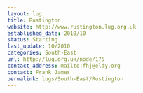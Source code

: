 ```yaml
---
layout: lug
title: Rustington
website: http://www.rustington.lug.org.uk
established_date: 2010/10
status: Starting
last_update: 10/2010
categories: South-East
url: http://lug.org.uk/node/175
contact_address: mailto:fhj@eldy.org
contact: Frank James
permalink: lugs/South-East/Rustington
---
```

